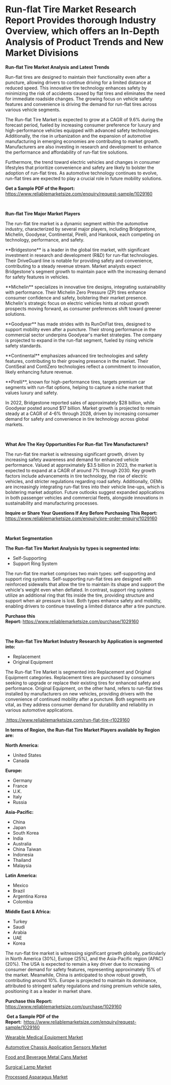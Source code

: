 <p><h1>Run-flat Tire Market Research Report Provides thorough Industry Overview, which offers an In-Depth Analysis of Product Trends and New Market Divisions</h1></p><p><strong>Run-flat Tire Market Analysis and Latest Trends</strong></p>
<p><p>Run-flat tires are designed to maintain their functionality even after a puncture, allowing drivers to continue driving for a limited distance at reduced speed. This innovative tire technology enhances safety by minimizing the risk of accidents caused by flat tires and eliminates the need for immediate roadside changes. The growing focus on vehicle safety features and convenience is driving the demand for run-flat tires across various vehicle segments.</p><p>The Run-flat Tire Market is expected to grow at a CAGR of 9.6% during the forecast period, fueled by increasing consumer preference for luxury and high-performance vehicles equipped with advanced safety technologies. Additionally, the rise in urbanization and the expansion of automotive manufacturing in emerging economies are contributing to market growth. Manufacturers are also investing in research and development to enhance the performance and affordability of run-flat tire solutions.</p><p>Furthermore, the trend toward electric vehicles and changes in consumer lifestyles that prioritize convenience and safety are likely to bolster the adoption of run-flat tires. As automotive technology continues to evolve, run-flat tires are expected to play a crucial role in future mobility solutions.</p></p>
<p><strong>Get a Sample PDF of the Report:&nbsp;</strong> <a href="https://www.reliablemarketsize.com/enquiry/request-sample/1029160?utm_campaign=1133&utm_medium=2&utm_source=Github&utm_content=ia&utm_term=21032025&utm_id=run-flat-tire">https://www.reliablemarketsize.com/enquiry/request-sample/1029160</a></p>
<p>&nbsp;</p>
<p><strong>Run-flat Tire Major Market Players</strong></p>
<p><p>The run-flat tire market is a dynamic segment within the automotive industry, characterized by several major players, including Bridgestone, Michelin, Goodyear, Continental, Pirelli, and Hankook, each competing on technology, performance, and safety.</p><p>**Bridgestone** is a leader in the global tire market, with significant investment in research and development (R&D) for run-flat technologies. Their DriveGuard line is notable for providing safety and convenience, contributing to a steady revenue stream. Market analysts expect Bridgestone's segment growth to maintain pace with the increasing demand for safety features in vehicles.</p><p>**Michelin** specializes in innovative tire designs, integrating sustainability with performance. Their Michelin Zero Pressure (ZP) tires enhance consumer confidence and safety, bolstering their market presence. Michelin's strategic focus on electric vehicles hints at robust growth prospects moving forward, as consumer preferences shift toward greener solutions.</p><p>**Goodyear** has made strides with its RunOnFlat tires, designed to support mobility even after a puncture. Their strong performance in the commercial sector underpins Goodyear's market strategies. The company is projected to expand in the run-flat segment, fueled by rising vehicle safety standards.</p><p>**Continental** emphasizes advanced tire technologies and safety features, contributing to their growing presence in the market. Their ContiSeal and ContiZero technologies reflect a commitment to innovation, likely enhancing future revenue.</p><p>**Pirelli**, known for high-performance tires, targets premium car segments with run-flat options, helping to capture a niche market that values luxury and safety.</p><p>In 2022, Bridgestone reported sales of approximately $28 billion, while Goodyear posted around $17 billion. Market growth is projected to remain steady at a CAGR of 4-6% through 2028, driven by increasing consumer demand for safety and convenience in tire technology across global markets.</p></p>
<p>&nbsp;</p>
<p><strong>What Are The Key Opportunities For Run-flat Tire Manufacturers?</strong></p>
<p><p>The run-flat tire market is witnessing significant growth, driven by increasing safety awareness and demand for enhanced vehicle performance. Valued at approximately $3.5 billion in 2023, the market is expected to expand at a CAGR of around 7% through 2030. Key growth factors include advancements in tire technology, the rise of electric vehicles, and stricter regulations regarding road safety. Additionally, OEMs are increasingly integrating run-flat tires into their vehicle line-ups, which is bolstering market adoption. Future outlooks suggest expanded applications in both passenger vehicles and commercial fleets, alongside innovations in sustainability and manufacturing processes.</p></p>
<p><strong>Inquire or Share Your Questions If Any Before Purchasing This Report:</strong> <a href="https://www.reliablemarketsize.com/enquiry/pre-order-enquiry/1029160?utm_campaign=1133&utm_medium=2&utm_source=Github&utm_content=ia&utm_term=21032025&utm_id=run-flat-tire">https://www.reliablemarketsize.com/enquiry/pre-order-enquiry/1029160</a></p>
<p>&nbsp;</p>
<p><strong>Market Segmentation</strong></p>
<p><strong>The Run-flat Tire Market Analysis by types is segmented into:</strong></p>
<p><ul><li>Self-Supporting</li><li>Support Ring System</li></ul></p>
<p><p>The run-flat tire market comprises two main types: self-supporting and support ring systems. Self-supporting run-flat tires are designed with reinforced sidewalls that allow the tire to maintain its shape and support the vehicle's weight even when deflated. In contrast, support ring systems utilize an additional ring that fits inside the tire, providing structure and support when air pressure is lost. Both types enhance safety and mobility, enabling drivers to continue traveling a limited distance after a tire puncture.</p></p>
<p><strong>Purchase this Report:&nbsp;</strong><a href="https://www.reliablemarketsize.com/purchase/1029160?utm_campaign=1133&utm_medium=2&utm_source=Github&utm_content=ia&utm_term=21032025&utm_id=run-flat-tire">https://www.reliablemarketsize.com/purchase/1029160</a></p>
<p>&nbsp;</p>
<p><strong>The Run-flat Tire Market Industry Research by Application is segmented into:</strong></p>
<p><ul><li>Replacement</li><li>Original Equipment</li></ul></p>
<p><p>The Run-flat Tire Market is segmented into Replacement and Original Equipment categories. Replacement tires are purchased by consumers seeking to upgrade or replace their existing tires for enhanced safety and performance. Original Equipment, on the other hand, refers to run-flat tires installed by manufacturers on new vehicles, providing drivers with the convenience of continued mobility after a puncture. Both segments are vital, as they address consumer demand for durability and reliability in various automotive applications.</p></p>
<p><a href="https://www.reliablemarketsize.com/run-flat-tire-r1029160?utm_campaign=1133&utm_medium=2&utm_source=Github&utm_content=ia&utm_term=21032025&utm_id=run-flat-tire">&nbsp;https://www.reliablemarketsize.com/run-flat-tire-r1029160</a></p>
<p><strong>In terms of Region, the Run-flat Tire Market Players available by Region are:</strong></p>
<p>
    <p> <strong> North America: </strong>
        <ul>
            <li>United States</li>
            <li>Canada</li>
        </ul>
        </p> 
    <p> <strong> Europe: </strong>
        <ul>
            <li>Germany</li>
            <li>France</li>
            <li>U.K.</li>
            <li>Italy</li>
            <li>Russia</li>
        </ul>
        </p> 
    <p> <strong> Asia-Pacific: </strong>
        <ul>
            <li>China</li>
            <li>Japan</li>
            <li>South Korea</li>
            <li>India</li>
            <li>Australia</li>
            <li>China Taiwan</li>
            <li>Indonesia</li>
            <li>Thailand</li>
            <li>Malaysia</li>
        </ul>
        </p> 
    <p> <strong> Latin America: </strong>
        <ul>
            <li>Mexico</li>
            <li>Brazil</li>
            <li>Argentina Korea</li>
            <li>Colombia</li>
        </ul>
        </p> 
    <p> <strong> Middle East & Africa: </strong>
        <ul>
            <li>Turkey</li>
            <li>Saudi</li>
            <li>Arabia</li>
            <li>UAE</li>
            <li>Korea</li>
        </ul>
    </p>
    </p>
<p><p>The run-flat tire market is witnessing significant growth globally, particularly in North America (30%), Europe (25%), and the Asia-Pacific region (APAC) (20%). The USA is expected to remain a key driver due to increasing consumer demand for safety features, representing approximately 15% of the market. Meanwhile, China is anticipated to show robust growth, contributing around 10%. Europe is projected to maintain its dominance, attributed to stringent safety regulations and rising premium vehicle sales, positioning it as a leader in market share.</p></p>
<p><strong>Purchase this Report: </strong><a href="https://www.reliablemarketsize.com/purchase/1029160?utm_campaign=1133&utm_medium=2&utm_source=Github&utm_content=ia&utm_term=21032025&utm_id=run-flat-tire">https://www.reliablemarketsize.com/purchase/1029160</a></p>
<p>&nbsp;<strong>Get a Sample PDF of the Report:&nbsp;&nbsp;</strong><a href="https://www.reliablemarketsize.com/enquiry/request-sample/1029160?utm_campaign=1133&utm_medium=2&utm_source=Github&utm_content=ia&utm_term=21032025&utm_id=run-flat-tire">https://www.reliablemarketsize.com/enquiry/request-sample/1029160</a></p>
<p><strong></strong></p>
<p><p><a href="https://github.com/WillieWoodard/Market-Research-Report-List-7/blob/main/wearable-medical-equipment-market.md?utm_campaign=1133&utm_medium=2&utm_source=Github&utm_content=ia&utm_term=21032025&utm_id=run-flat-tire">Wearable Medical Equipment Market</a></p><p><a href="https://github.com/norbyboyse4d/Market-Research-Report-List-1/blob/main/automotive-chassis-application-sensors-market.md?utm_campaign=1133&utm_medium=2&utm_source=Github&utm_content=ia&utm_term=21032025&utm_id=run-flat-tire">Automotive Chassis Application Sensors Market</a></p><p><a href="https://github.com/matotwipff14/Market-Research-Report-List-1/blob/main/food-and-beverage-metal-cans-market.md?utm_campaign=1133&utm_medium=2&utm_source=Github&utm_content=ia&utm_term=21032025&utm_id=run-flat-tire">Food and Beverage Metal Cans Market</a></p><p><a href="https://github.com/leolamarnal9/Market-Research-Report-List-1/blob/main/surgical-lamp-market.md?utm_campaign=1133&utm_medium=2&utm_source=Github&utm_content=ia&utm_term=21032025&utm_id=run-flat-tire">Surgical Lamp Market</a></p><p><a href="https://github.com/marloy8/Market-Research-Report-List-7/blob/main/processed-asparagus-market.md?utm_campaign=1133&utm_medium=2&utm_source=Github&utm_content=ia&utm_term=21032025&utm_id=run-flat-tire">Processed Asparagus Market</a></p></p>